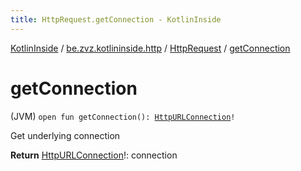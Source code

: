 ```yaml
---
title: HttpRequest.getConnection - KotlinInside
---
```


[KotlinInside](../../index.html) / [be.zvz.kotlininside.http](../index.html) / [HttpRequest](index.html) / [getConnection](./get-connection.html)

# getConnection

(JVM) `open fun getConnection(): `[`HttpURLConnection`](https://docs.oracle.com/javase/7/docs/api/java/net/HttpURLConnection.html)`!`

Get underlying connection

**Return**
[HttpURLConnection](https://docs.oracle.com/javase/7/docs/api/java/net/HttpURLConnection.html)!: connection

